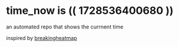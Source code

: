 # time_now is (( 1728536400680 ))

an automated repo that shows the currnent time

inspired by [breakingheatmap](https://github.com/breakingheatmap/breakingheatmap)